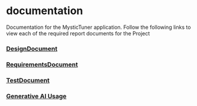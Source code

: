 # documentation

Documentation for the MysticTuner application.  Follow the following links to view each of the required report documents for the Project

### [DesignDocument](./Documentation/Design%20Documents/Design.md)

### [RequirementsDocument](./Documentation/Requirements%20Documents/requirements.md)

### [TestDocument](./Documentation/Testing%20Documents/Testing.md)

### [Generative AI Usage](./Documentation/Generative%20AI%20Usage/generative_AI.md)
